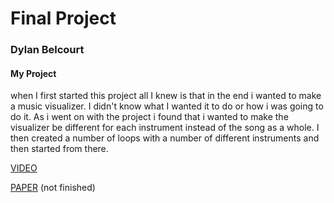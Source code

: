 # Final Project

### Dylan Belcourt
#### My Project
when I first started this project all I knew is that in the end i wanted to make a music visualizer. I didn't know what I wanted it to do or how i was going to do it. As i went on with the project i found that i wanted to make the visualizer be different for each instrument instead of the song as a whole. I then created a number of loops with a number of different instruments and then started from there.

[VIDEO](https://www.youtube.com/watch?v=WaKepdcvWIc)

[PAPER]() (not finished)
